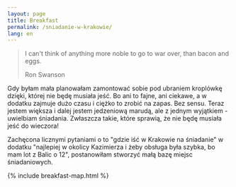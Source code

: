 ```yaml
---
layout: page
title: Breakfast
permalink: /sniadanie-w-krakowie/
lang: en
---
```


> I can't think of anything more noble to go to war over, than bacon and eggs.
>
> Ron Swanson 

Gdy byłam mała planowałam zamontować sobie pod ubraniem kroplówkę dzięki, której nie będę musiała jeść.
Bo ani to fajne, ani ciekawe, a w dodatku zajmuje dużo czasu i ciężko to zrobić na zapas. Bez sensu.
Teraz jestem większa i dalej jestem jedzeniową marudą, ale z jednym wyjątkiem - uwielbiam śniadania. Zwłaszcza takie, które
sprawią, że nie będę musiała jeść do wieczora! 

Zachęcona licznymi pytaniami o to "gdzie iść w Krakowie na śniadanie" w dodatku "najlepiej w okolicy Kazimierza i żeby obsługa była
 szybka, bo mam lot z Balic o 12", postanowiłam stworzyć małą bazę miejsc śniadaniowych.


{% include breakfast-map.html %}
